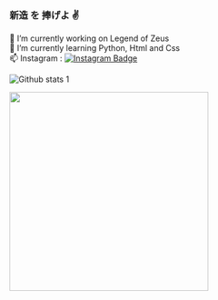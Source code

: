### 新造 を 捧げよ ✌️

🔭 I’m currently working on Legend of Zeus <br>
🌱 I’m currently learning Python, Html and Css <br>
📫 Instagram : [![Instagram Badge](https://img.shields.io/badge/-Instagram-C13584?style=flat-quare&labelColor=C13584&logo=instagram&logoColor=white&link=link)]([link](https://www.instagram.com/1kpopsever/?hl=tr)) 

![Github stats 1](https://github-readme-stats.vercel.app/api?username=pyalihtml&show_icons=true&theme=gradient)

<img src="https://github.com/pyalihtml/pyalihtml/blob/main/gojo-anime.gif?raw=true" width="350px">
